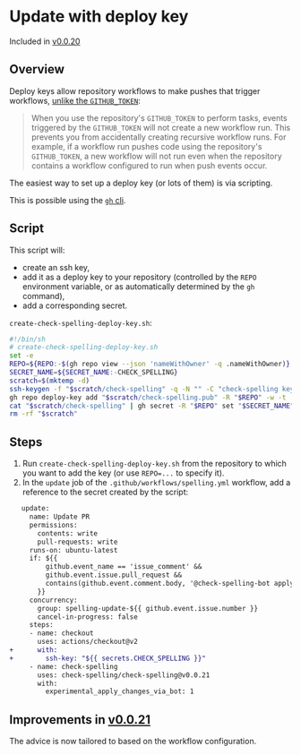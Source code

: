 # Update with deploy key

Included in [v0.0.20](https://github.com/check-spelling/check-spelling/releases/tag/v0.0.20)

## Overview

Deploy keys allow repository workflows to make pushes that trigger workflows, [unlike the `GITHUB_TOKEN`](https://docs.github.com/en/actions/security-guides/automatic-token-authentication#using-the-github_token-in-a-workflow):

> When you use the repository's `GITHUB_TOKEN` to perform tasks, events triggered by the `GITHUB_TOKEN` will not create a new workflow run. This prevents you from accidentally creating recursive workflow runs. For example, if a workflow run pushes code using the repository's `GITHUB_TOKEN`, a new workflow will not run even when the repository contains a workflow configured to run when push events occur.



The easiest way to set up a deploy key (or lots of them) is via scripting.

This is possible using the [`gh` cli](https://cli.github.com/).

## Script

This script will:
* create an ssh key,
* add it as a deploy key to your repository (controlled by the `REPO` environment variable, or as automatically determined by the `gh` command),
* add a corresponding secret.

`create-check-spelling-deploy-key.sh`:
```sh
#!/bin/sh
# create-check-spelling-deploy-key.sh
set -e
REPO=${REPO:-$(gh repo view --json 'nameWithOwner' -q .nameWithOwner)}
SECRET_NAME=${SECRET_NAME:-CHECK_SPELLING}
scratch=$(mktemp -d)
ssh-keygen -f "$scratch/check-spelling" -q -N "" -C "check-spelling key for $REPO"
gh repo deploy-key add "$scratch/check-spelling.pub" -R "$REPO" -w -t 'check-spelling-talk-to-bot'
cat "$scratch/check-spelling" | gh secret -R "$REPO" set "$SECRET_NAME"
rm -rf "$scratch"
```

## Steps
1. Run `create-check-spelling-deploy-key.sh` from the repository to which you want to add the key (or use `REPO=...` to specify it).
2. In the `update` job of the `.github/workflows/spelling.yml` workflow, add a reference to the secret created by the script:

```diff
   update:
     name: Update PR
     permissions:
       contents: write
       pull-requests: write
     runs-on: ubuntu-latest
     if: ${{
         github.event_name == 'issue_comment' &&
         github.event.issue.pull_request &&
         contains(github.event.comment.body, '@check-spelling-bot apply')
       }}
     concurrency:
       group: spelling-update-${{ github.event.issue.number }}
       cancel-in-progress: false
     steps:
     - name: checkout
       uses: actions/checkout@v2
+      with:
+        ssh-key: "${{ secrets.CHECK_SPELLING }}"
     - name: check-spelling
       uses: check-spelling/check-spelling@v0.0.21
       with:
         experimental_apply_changes_via_bot: 1
```

## Improvements in [v0.0.21](https://github.com/check-spelling/check-spelling/releases/tag/v0.0.21)

The advice is now tailored to based on the workflow configuration.
